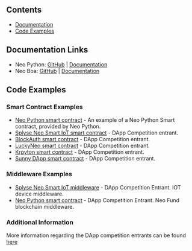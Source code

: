 <p align="center">

## Contents
- [Documentation](#documentation-links)
- [Code Examples](#code-examples)


## Documentation Links
- Neo Python: [GitHub](https://github.com/CityOfZion/neo-python/) | [Documentation](https://neo-python.readthedocs.io/en/latest/)
- Neo Boa: [GitHub](https://github.com/CityOfZion/neo-boa) | [Documentation](http://neo-boa.readthedocs.io/en/latest/)


## Code Examples

### Smart Contract Examples
- [Neo Python smart contract](https://github.com/CityOfZion/neo-python/blob/master/examples/smart-contract.py) - An example of a Neo Python Smart contract, provided by Neo Python.
- [Splyse Neo Smart IoT smart contract](https://github.com/Splyse/neo-smart-iot/blob/master/elcaro-contract.py) - DApp Competition entrant.
- [BlockAuth smart contract](https://github.com/CityOfZion/neo-python/blob/master/examples/smart-contract.py) - DApp Competition entrant.
- [LuckyNeo smart contract](https://github.com/mmoravec/luckyneo/blob/master/LuckyNeo.py) - DApp Competition entrant.
- [Krpyton smart contract](https://github.com/MediaServe/KRYPTON/blob/master/contract/krypton.py) - DApp Competition entrant.
- [Sunny DApp smart contract](https://github.com/JorritvandenBerg/sunny-dapp/blob/master/smartcontract/sunny_dapp.py) - DApp Competition entrant.

### Middleware Examples
- [Splyse Neo Smart IoT middleware](https://github.com/Splyse/neo-smart-iot/blob/master/neo-pubsub.py) - DApp Competition Entrant. IOT device middleware.
- [Neo Python smart contract](https://github.com/nickazg/neo-fund/blob/master/neo-fund-py/neo-fund-prompt.py) - DApp Competition Entrant. Neo Fund blockchain middleware.

### Additional Information
More information regarding the DApp competition entrants can be found [here](https://medium.com/proof-of-working/coz-first-dapps-competition-dapp-review-3a6b284afaef)

</p>
